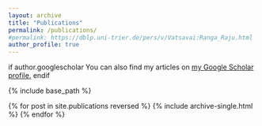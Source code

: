 ```yaml
---
layout: archive
title: "Publications"
permalink: /publications/
#permalink: https://dblp.uni-trier.de/pers/v/Vatsavai:Ranga_Raju.html
author_profile: true
---
```


if author.googlescholar
  You can also find my articles on <u><a href="{{author.googlescholar}}">my Google Scholar profile</a>.</u>
endif

{% include base_path %}

{% for post in site.publications reversed %}
  {% include archive-single.html %}
{% endfor %}
